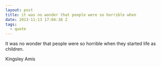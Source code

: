 ```yaml
---
layout: post
title: it was no wonder that people were so horrible when
date: 2013-11-13 17:04:38 Z
tags:
  - quote
---
```

It was no wonder that people were so horrible when they started life as children.

Kingsley Amis

